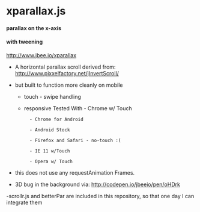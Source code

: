 xparallax.js
============
#### parallax on the x-axis
#### with tweening
http://www.jbee.io/xparallax
- A horizontal parallax scroll derived from: http://www.pixxelfactory.net/jInvertScroll/

- but built to function more cleanly on mobile
	* touch - swipe handling
	* responsive 
		Tested With
			- Chrome w/ Touch
			
			- Chrome for Android
			
			- Android Stock
			
			- Firefox and Safari - no-touch :(
			
			- IE 11 w/Touch
			
			- Opera w/ Touch

- this does not use any requestAnimation Frames.
- 3D bug in the background via: http://codepen.io/jbeeio/pen/oHDrk


-scrollr.js and betterPar are included in this repository, so that one day I can integrate them
